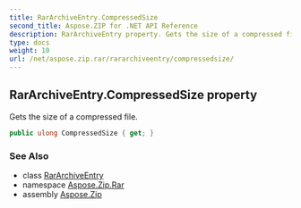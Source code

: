 ```yaml
---
title: RarArchiveEntry.CompressedSize
second_title: Aspose.ZIP for .NET API Reference
description: RarArchiveEntry property. Gets the size of a compressed file
type: docs
weight: 10
url: /net/aspose.zip.rar/rararchiveentry/compressedsize/
---
```

## RarArchiveEntry.CompressedSize property

Gets the size of a compressed file.

```csharp
public ulong CompressedSize { get; }
```

### See Also

* class [RarArchiveEntry](../)
* namespace [Aspose.Zip.Rar](../../rararchiveentry/)
* assembly [Aspose.Zip](../../../)


